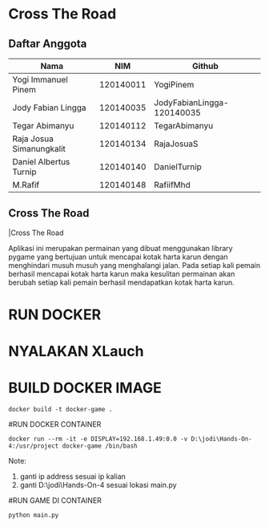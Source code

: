 # Cross The Road

## Daftar Anggota

| Nama          | NIM       |  Github                                                 |
| ------------- | ----------|---------------------------------------------------|
| Yogi Immanuel Pinem | 120140011 | YogiPinem |
| Jody Fabian Lingga | 120140035 | JodyFabianLingga-120140035 | 
| Tegar Abimanyu | 120140112 | TegarAbimanyu |
| Raja Josua Simanungkalit | 120140134 | RajaJosuaS |
| Daniel Albertus Turnip | 120140140 | DanielTurnip |
| M.Rafif | 120140148 |RafiifMhd|


## Cross The Road

|Cross The Road

Aplikasi ini merupakan permainan yang dibuat menggunakan library pygame yang bertujuan untuk mencapai kotak harta karun dengan menghindari musuh musuh yang menghalangi jalan. Pada setiap kali pemain berhasil mencapai kotak harta karun maka kesulitan permainan akan berubah setiap kali pemain berhasil mendapatkan kotak harta karun.


# RUN DOCKER
# NYALAKAN XLauch
# BUILD DOCKER IMAGE
```
docker build -t docker-game .
```

#RUN DOCKER CONTAINER
```
docker run --rm -it -e DISPLAY=192.168.1.49:0.0 -v D:\jodi\Hands-On-4:/usr/project docker-game /bin/bash
```

Note:
1. ganti ip address sesuai ip kalian
2. ganti D:\jodi\Hands-On-4 sesuai lokasi main.py

#RUN GAME DI CONTAINER
```
python main.py
```


